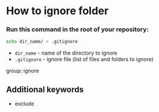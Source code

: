 # How to ignore folder

### Run this command in the root of your repository:

```bash
echo dir_name/ > .gitignore
```

- `dir_name` - name of the directory to ignore
- `.gitignore` - ignore file (list of files and folders to ignore)

group: ignore


## Additional keywords
- exclude

